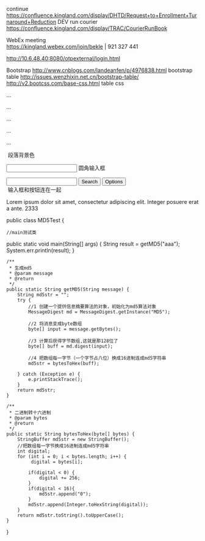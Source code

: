 
continue https://confluence.kingland.com/display/DHTD/Request+to+Enrollment+Turnaround+Reduction
DEV run courier
https://confluence.kingland.com/display/TRAC/CourierRunBook

WebEx meeting   
https://kingland.webex.com/join/bekle   |  921 327 441     


http://10.6.48.40:8080/otpexternal/login.html


Bootstrap
http://www.cnblogs.com/landeanfen/p/4976838.html  bootstrap table
http://issues.wenzhixin.net.cn/bootstrap-table/
http://v2.bootcss.com/base-css.html   table css

  
<p class="bg-primary">...</p>
<p class="bg-success">...</p>
<p class="bg-info">...</p>
<p class="bg-warning">...</p>
<p class="bg-danger">...</p>  段落背景色

<input type="text" class="input-medium search-query"> 圆角输入框
<div class="input-append">
  <input class="span2" id="appendedInputButtons" type="text">
  <button class="btn" type="button">Search</button>
  <button class="btn" type="button">Options</button>
</div>  输入框和按钮连在一起


Lorem ipsum dolor sit amet, consectetur adipiscing elit. Integer posuere erat a ante.   2333

<!-- Favicon -->
<link rel="shortcut icon" href="img/favicon.ico" />


public class MD5Test {
 
    //main测试类
   public static void main(String[] args) {
        String result = getMD5("aaa");
        System.err.println(result);
    }
 
    /**
     * 生成md5
     * @param message
     * @return
     */
    public static String getMD5(String message) {
        String md5str = "";
        try {
            //1 创建一个提供信息摘要算法的对象，初始化为md5算法对象
            MessageDigest md = MessageDigest.getInstance("MD5");
 
            //2 将消息变成byte数组
            byte[] input = message.getBytes();
 
            //3 计算后获得字节数组,这就是那128位了
            byte[] buff = md.digest(input);
 
            //4 把数组每一字节（一个字节占八位）换成16进制连成md5字符串
            md5str = bytesToHex(buff);
 
        } catch (Exception e) {
            e.printStackTrace();
        }
        return md5str;
    }
 
    /**
     * 二进制转十六进制
     * @param bytes
     * @return
     */
    public static String bytesToHex(byte[] bytes) {
        StringBuffer md5str = new StringBuffer();
        //把数组每一字节换成16进制连成md5字符串
        int digital;
        for (int i = 0; i < bytes.length; i++) {
             digital = bytes[i];
 
            if(digital < 0) {
                digital += 256;
            }
            if(digital < 16){
                md5str.append("0");
            }
            md5str.append(Integer.toHexString(digital));
        }
        return md5str.toString().toUpperCase();
    }
}
